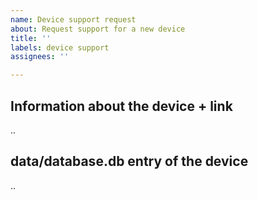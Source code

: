 ```yaml
---
name: Device support request
about: Request support for a new device
title: ''
labels: device support
assignees: ''

---
```


## Information about the device + link
..

## data/database.db entry of the device
..
